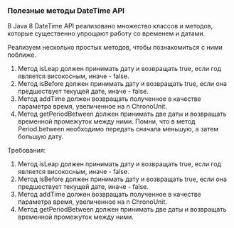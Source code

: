 
### Полезные методы DateTime API

В Java 8 DateTime API реализовано множество классов и методов, которые существенно упрощают работу со
временем и датами.

Реализуем несколько простых методов, чтобы познакомиться с ними поближе.

1) Метод isLeap должен принимать дату и возвращать true, если год является високосным, иначе - false.
2) Метод isBefore должен принимать дату и возвращать true, если она предшествует текущей дате, иначе - false.
3) Метод addTime должен возвращать полученное в качестве параметра время, увеличенное на n СhronoUnit.
4) Метод getPeriodBetween должен принимать две даты и возвращать временной промежуток между ними. Помни, что
в метод Period.between необходимо передать сначала меньшую, а затем большую дату.


Требования:
1.	Метод isLeap должен принимать дату и возвращать true, если год является високосным, иначе - false.
2.	Метод isBefore должен принимать дату и возвращать true, если она предшествует текущей дате, иначе - false.
3.	Метод addTime должен возвращать полученное в качестве параметра время, увеличенное на n СhronoUnit.
4.	Метод getPeriodBetween должен принимать две даты и возвращать временной промежуток между ними.


